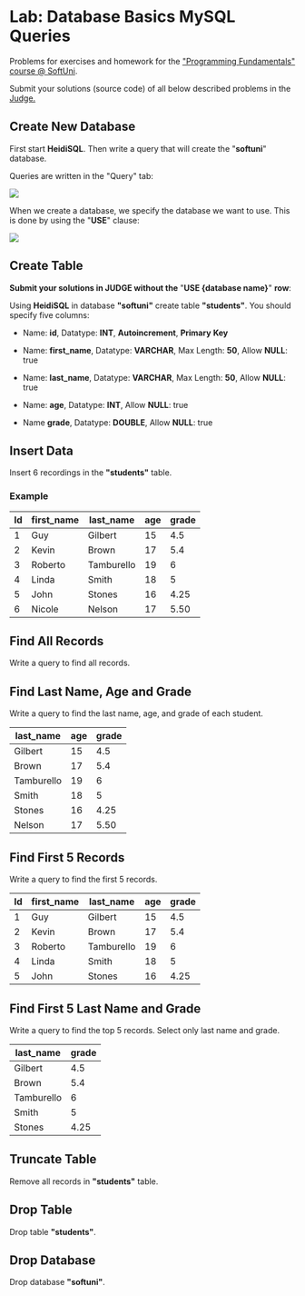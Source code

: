 # Lab: Database Basics MySQL Queries

Problems for exercises and homework for the ["Programming Fundamentals"
course @
SoftUni](https://softuni.bg/trainings/3835/programming-fundamentals-september-2022).

Submit your solutions (source code) of all below described problems in
the [Judge.](https://judge.softuni.bg/Contests/1551/Database-Basics-Lab)

## Create New Database

First start **HeidiSQL**. Then write a query that will create the
"**softuni**" database.

Queries are written in the "Query" tab:

![](media/image1.png)

When we create a database, we specify the database we want to use. This
is done by using the "**USE**" clause:

![](media/image2.png)

## Create Table

**Submit your solutions in JUDGE without the** "**USE {database name}**"
**row**:

Using **HeidiSQL** in database **"softuni"** create table
**"students"**. You should specify five columns:

  - Name: **id**, Datatype: **INT**, **Autoincrement**, **Primary**
    **Key**

  - Name: **first\_name**, Datatype: **VARCHAR**, Max Length: **50**,
    Allow **NULL**: true

  - Name: **last\_name**, Datatype: **VARCHAR**, Max Length: **50**,
    Allow **NULL**: true

  - Name: **age**, Datatype: **INT**, Allow **NULL**: true

  - Name **grade**, Datatype: **DOUBLE**, Allow **NULL**: true

## Insert Data

Insert 6 recordings in the **"students"** table.

### Example

| **Id** | **first\_name** | **last\_name** | **age** | **grade** |
| ------ | --------------- | -------------- | ------- | --------- |
| 1      | Guy             | Gilbert        | 15      | 4.5       |
| 2      | Kevin           | Brown          | 17      | 5.4       |
| 3      | Roberto         | Tamburello     | 19      | 6         |
| 4      | Linda           | Smith          | 18      | 5         |
| 5      | John            | Stones         | 16      | 4.25      |
| 6      | Nicole          | Nelson         | 17      | 5.50      |

## Find All Records

Write a query to find all records.

## Find Last Name, Age and Grade

Write a query to find the last name, age, and grade of each student.

| **last\_name** | **age** | **grade** |
| -------------- | ------- | --------- |
| Gilbert        | 15      | 4.5       |
| Brown          | 17      | 5.4       |
| Tamburello     | 19      | 6         |
| Smith          | 18      | 5         |
| Stones         | 16      | 4.25      |
| Nelson         | 17      | 5.50      |

## Find First 5 Records

Write a query to find the first 5 records.

| **Id** | **first\_name** | **last\_name** | **age** | **grade** |
| ------ | --------------- | -------------- | ------- | --------- |
| 1      | Guy             | Gilbert        | 15      | 4.5       |
| 2      | Kevin           | Brown          | 17      | 5.4       |
| 3      | Roberto         | Tamburello     | 19      | 6         |
| 4      | Linda           | Smith          | 18      | 5         |
| 5      | John            | Stones         | 16      | 4.25      |

## Find First 5 Last Name and Grade

Write a query to find the top 5 records. Select only last name and
grade.

| **last\_name** | **grade** |
| -------------- | --------- |
| Gilbert        | 4.5       |
| Brown          | 5.4       |
| Tamburello     | 6         |
| Smith          | 5         |
| Stones         | 4.25      |

## Truncate Table

Remove all records in **"students"** table.

## Drop Table

Drop table **"students"**.

## Drop Database

Drop database **"softuni"**.
